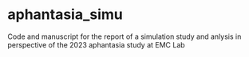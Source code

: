 # aphantasia_simu
 Code and manuscript for the report of a simulation study and anlysis in perspective of the 2023 aphantasia study at EMC Lab
